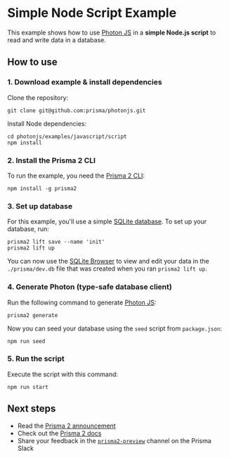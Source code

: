 # Simple Node Script Example

This example shows how to use [Photon JS](https://photonjs.prisma.io/) in a **simple Node.js script** to read and write data in a database.

## How to use

### 1. Download example & install dependencies

Clone the repository:

```
git clone git@github.com:prisma/photonjs.git
```

Install Node dependencies:

```
cd photonjs/examples/javascript/script
npm install
```

### 2. Install the Prisma 2 CLI

To run the example, you need the [Prisma 2 CLI](https://github.com/prisma/prisma2-docs/blob/master/prisma-2-cli.md):

```
npm install -g prisma2
```

### 3. Set up database

For this example, you'll use a simple [SQLite database](https://www.sqlite.org/index.html). To set up your database, run:

```
prisma2 lift save --name 'init'
prisma2 lift up
```

You can now use the [SQLite Browser](https://sqlitebrowser.org/) to view and edit your data in the `./prisma/dev.db` file that was created when you ran `prisma2 lift up`.

### 4. Generate Photon (type-safe database client)

Run the following command to generate [Photon JS](https://photonjs.prisma.io/):

```
prisma2 generate
```

Now you can seed your database using the `seed` script from `package.json`:

```
npm run seed
```

### 5. Run the script

Execute the script with this command: 

```
npm run start
```

## Next steps

- Read the [Prisma 2 announcement](https://www.prisma.io/blog/announcing-prisma-2-zq1s745db8i5/)
- Check out the [Prisma 2 docs](https://github.com/prisma/prisma2-docs)
- Share your feedback in the [`prisma2-preview`](https://prisma.slack.com/messages/CKQTGR6T0/) channel on the Prisma Slack